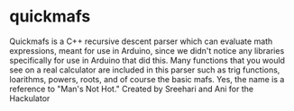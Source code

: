 # quickmafs
Quickmafs is a C++ recursive descent parser which can evaluate math expressions, meant for use in Arduino, since we didn't notice any libraries specifically for use in Arduino that did this.  Many functions that you would see on a real calculator are included in this parser such as trig functions, loarithms, powers, roots, and of course the basic mafs.
Yes, the name is a reference to "Man's Not Hot."
Created by Sreehari and Ani for the Hackulator
